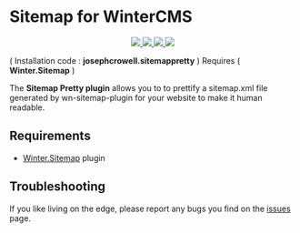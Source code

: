 # Sitemap for WinterCMS

<p align="center">
  <a href="https://travis-ci.org/josephcrowell/wn-sitemappretty-plugin">
    <img src="https://travis-ci.org/josephcrowell/wn-sitemappretty-plugin.svg?branch=master">
  </a>
  <a href="https://wintercms.com/plugin/josephcrowell-sitemappretty">
    <img src="https://img.shields.io/badge/Winter CMS-Plugin-%23EE7203.svg">
  </a>
  <a href="https://www.patreon.com/josephcrowell">
    <img src="https://img.shields.io/badge/Support_on-Patreon-green.svg">
  </a>
  <a href="https://opensource.org/licenses/MIT">
    <img src="https://img.shields.io/badge/License-MIT-yellow.svg">
  </a>
</p>

( Installation code : **josephcrowell.sitemappretty** ) Requires ( **Winter.Sitemap** )

The **Sitemap Pretty plugin** allows you to to prettify a sitemap.xml file generated by wn-sitemap-plugin for your website to make it human readable.

## Requirements

-   [Winter.Sitemap](https://github.com/wintercms/wn-sitemap-plugin) plugin

## Troubleshooting

If you like living on the edge, please report any bugs you find on the
[issues](https://github.com/josephcrowell/wn-sitemappretty-plugin/issues) page.